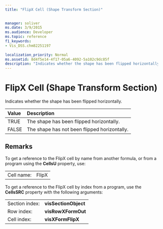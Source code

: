 ```yaml
---
title: "FlipX Cell (Shape Transform Section)"
 
 
manager: soliver
ms.date: 3/9/2015
ms.audience: Developer
ms.topic: reference
f1_keywords:
- Vis_DSS.chm82251197
 
localization_priority: Normal
ms.assetid: 8d4f5e14-4f17-05a6-4092-5a102c9dc85f
description: "Indicates whether the shape has been flipped horizontally."
---
```


# FlipX Cell (Shape Transform Section)

Indicates whether the shape has been flipped horizontally.
  
|**Value**|**Description**|
|:-----|:-----|
| TRUE  <br/> | The shape has been flipped horizontally.  <br/> |
| FALSE  <br/> | The shape has not been flipped horizontally.  <br/> |
   
## Remarks

To get a reference to the FlipX cell by name from another formula, or from a program using the **CellsU** property, use: 
  
|||
|:-----|:-----|
| Cell name:  <br/> | FlipX  <br/> |
   
To get a reference to the FlipX cell by index from a program, use the **CellsSRC** property with the following arguments: 
  
|||
|:-----|:-----|
| Section index:  <br/> |**visSectionObject** <br/> |
| Row index:  <br/> |**visRowXFormOut** <br/> |
| Cell index:  <br/> |**visXFormFlipX** <br/> |
   

